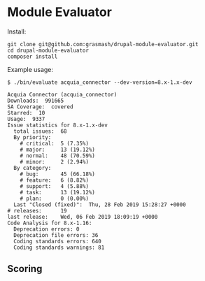 <!--
[![Build Status](https://travis-ci.org/grasmash/composerize-drupal.svg?branch=master)](https://travis-ci.org/grasmash/composerize-drupal) [![Coverage Status](https://coveralls.io/repos/github/grasmash/composerize-drupal/badge.svg?branch=master)](https://coveralls.io/github/grasmash/composerize-drupal?branch=master) [![Packagist](https://img.shields.io/packagist/v/grasmash/composerize-drupal.svg)](https://packagist.org/packages/grasmash/composerize-drupal)
-->

# Module Evaluator

Install:
```
git clone git@github.com:grasmash/drupal-module-evaluator.git
cd drupal-module-evaluator
composer install
```

Example usage:
```
$ ./bin/evaluate acquia_connector --dev-version=8.x-1.x-dev

Acquia Connector (acquia_connector)
Downloads:  991665
SA Coverage:  covered
Starred:  10
Usage:  9337
Issue statistics for 8.x-1.x-dev
  total issues:  68
  By priority:
    # critical:  5 (7.35%)
    # major:     13 (19.12%)
    # normal:    48 (70.59%)
    # minor:     2 (2.94%)
  By category:
    # bug:       45 (66.18%)
    # feature:   6 (8.82%)
    # support:   4 (5.88%)
    # task:      13 (19.12%)
    # plan:      0 (0.00%)
  Last "Closed (fixed)":  Thu, 28 Feb 2019 15:28:27 +0000
# releases:      19
last release:    Wed, 06 Feb 2019 18:09:19 +0000
Code Analysis for 8.x-1.16:
  Deprecation errors: 0
  Deprecation file errors: 36
  Coding standards errors: 640
  Coding standards warnings: 81
```

## Scoring


